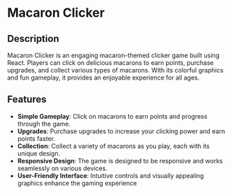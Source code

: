 # Macaron Clicker

## Description
Macaron Clicker is an engaging macaron-themed clicker game built using React. Players can click on delicious macarons to earn points, purchase upgrades, and collect various types of macarons. With its colorful graphics and fun gameplay, it provides an enjoyable experience for all ages.

## Features
- **Simple Gameplay**: Click on macarons to earn points and progress through the game.
- **Upgrades**: Purchase upgrades to increase your clicking power and earn points faster.
- **Collection**: Collect a variety of macarons as you play, each with its unique design.
- **Responsive Design**: The game is designed to be responsive and works seamlessly on various devices.
- **User-Friendly Interface**: Intuitive controls and visually appealing graphics enhance the gaming experience